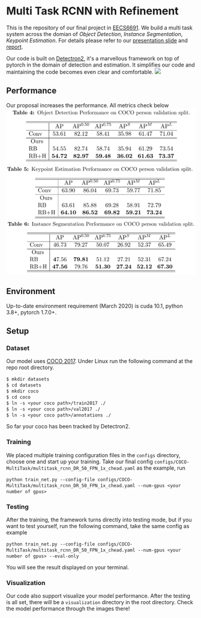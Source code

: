 # Multi Task RCNN with Refinement

This is the repository of our final project in [EECS6691](https://courseworks2.columbia.edu/courses/125313). We build a multi task system across the domian of *Object Detection*, *Instance Segmentation*, *Keypoint Estimation*. For details please refer to our [presentation slide](https://docs.google.com/presentation/d/e/2PACX-1vSc3bBKL3wDqy_auIbx_8X0FXPKUr2n-uqF9_TCTWa2RHwbmewaiKvojTPyOZzjdUccLtsbYv37Z8IC/pub?start=false&loop=false&delayms=3000) and [report](https://docs.google.com/document/d/e/2PACX-1vTLifOBaAFrO1BxLQ3eM0kK7kPyPz_r3rSlXiEiI5-TQ_6l-_l2KypcmENry6r7joK4q1ieHtFTO3Bm/pub).

Our code is built on [Detectron2](https://github.com/facebookresearch/detectron2/tree/72059968a2b2337ab34c86ddcbfc2f22e6914ff3), it's a marvellous framework on top of pytorch in the domain of detection and estimation. It simplifies our code and maintaining the code becomes even clear and comfortable.
![](https://github.com/ecbme6040/e6691-2021spring-project-jyzm-jy3114-zm2354/blob/main/demo/1.png)
## Performance
Our proposal increases the performance. All metrics check below
![](https://github.com/87003697/Mask-RCNN-pose/blob/main/tables/1.png)
![](https://github.com/87003697/Mask-RCNN-pose/blob/main/tables/2.png)
![](https://github.com/87003697/Mask-RCNN-pose/blob/main/tables/3.png)

## Environment
Up-to-date environment requirement (March 2020) is cuda 10.1, python 3.8+, pytorch 1.7.0+. 

## Setup
### Dataset 
Our model uses [COCO 2017](https://cocodataset.org/#home). Under Linux run the following command at the repo root directory.

```
$ mkdir datasets
$ cd datasets
$ mkdir coco
$ cd coco
$ ln -s <your coco path>/train2017 ./
$ ln -s <your coco path>/val2017 ./
$ ln -s <your coco path>/annotations ./
``` 
So far your coco has been tracked by Detectron2.

### Training
We placed multiple training configuration files in the `configs` directory, choose one and start up your training. Take our final config `configs/COCO-MultiTask/multitask_rcnn_DR_50_FPN_1x_chead.yaml` as the example, run
```
python train_net.py --config-file configs/COCO-MultiTask/multitask_rcnn_DR_50_FPN_1x_chead.yaml --num-gpus <your number of gpus>
```

### Testing
After the training, the framework turns directly into testing mode, but if you want to test yourself, run the following command, take the same config as example
```
python train_net.py --config-file configs/COCO-MultiTask/multitask_rcnn_DR_50_FPN_1x_chead.yaml --num-gpus <your number of gpus> --eval-only
```
You will see the result displayed on your terminal.

### Visualization
Our code also support visualize your model performance. After the testing is all set, there will be a `visualization` directory in the root directory. Check the model performance through the images there!


